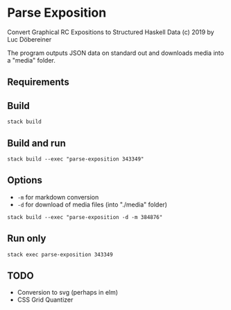 # Parse Exposition
Convert Graphical RC Expositions to Structured Haskell Data
(c) 2019 by Luc Döbereiner

The program outputs JSON data on standard out and downloads media into a "media" folder.

## Requirements

## Build
```stack build```

## Build and run
```stack build --exec "parse-exposition 343349"```

## Options
* `-m` for markdown conversion
* `-d` for download of media files (into "./media" folder)

```stack build --exec "parse-exposition -d -m 384876"```


## Run only
```stack exec parse-exposition 343349```

## TODO
* Conversion to svg (perhaps in elm)
* CSS Grid Quantizer

